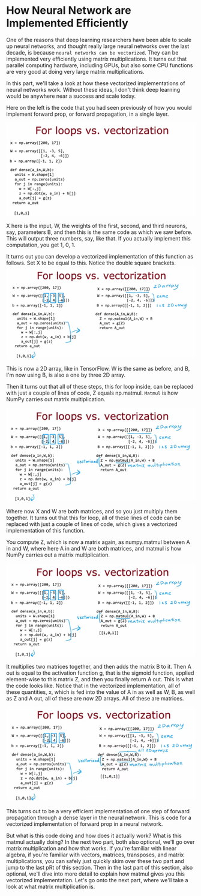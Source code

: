 # How Neural Network are Implemented Efficiently

One of the reasons that deep learning researchers have been able to scale up neural networks, and thought really large neural networks over the last decade, is because `neural networks can be vectorized`. They can be implemented very efficiently using matrix multiplications. It turns out that parallel computing hardware, including GPUs, but also some CPU functions are very good at doing very large matrix multiplications.

In this part, we'll take a look at how these vectorized implementations of neural networks work. Without these ideas, I don't think deep learning would be anywhere near a success and scale today.

Here on the left is the code that you had seen previously of how you would implement forward prop, or forward propagation, in a single layer.

![HNNIE 1](./../../Assets/Algorithms/Vn/HNNIE%20(1).png)

X here is the input, W, the weights of the first, second, and third neurons, say, parameters B, and then this is the same code as which we saw before. This will output three numbers, say, like that. If you actually implement this computation, you get 1, 0, 1.

It turns out you can develop a vectorized implementation of this function as follows. Set X to be equal to this. Notice the double square brackets.
![HNNIE 2](./../../Assets/Algorithms/Vn/HNNIE%20(2).png)

This is now a 2D array, like in TensorFlow. W is the same as before, and B, I'm now using B, is also a one by three 2D array.

Then it turns out that all of these steps, this for loop inside, can be replaced with just a couple of lines of code, Z equals np.matmul. `Matmul` is how NumPy carries out matrix multiplication.

![HNNIE 3](./../../Assets/Algorithms/Vn/HNNIE%20(3).png)

Where now X and W are both matrices, and so you just multiply them together. It turns out that this for loop, all of these lines of code can be replaced with just a couple of lines of code, which gives a vectorized implementation of this function.

You compute Z, which is now a matrix again, as numpy.matmul between A in and W, where here A in and W are both matrices, and matmul is how NumPy carries out a matrix multiplication.

![HNNIE 4](./../../Assets/Algorithms/Vn/HNNIE%20(4).png)

It multiplies two matrices together, and then adds the matrix B to it. Then A out is equal to the activation function g, that is the sigmoid function, applied element-wise to this matrix Z, and then you finally return A out. This is what the code looks like. Notice that in the vectorized implementation, all of these quantities, x, which is fed into the value of A in as well as W, B, as well as Z and A out, all of these are now 2D arrays. All of these are matrices.

![HNNIE 5](./../../Assets/Algorithms/Vn/HNNIE%20(5).png)

This turns out to be a very efficient implementation of one step of forward propagation through a dense layer in the neural network. This is code for a vectorized implementation of forward prop in a neural network.

But what is this code doing and how does it actually work? What is this matmul actually doing? In the next two part, both also optional, we'll go over matrix multiplication and how that works. If you're familiar with linear algebra, if you're familiar with vectors, matrices, transposes, and matrix multiplications, you can safely just quickly skim over these two part and jump to the last pRt of this section. Then in the last part of this section, also optional, we'll dive into more detail to explain how matmul gives you this vectorized implementation. Let's go onto the next part, where we'll take a look at what matrix multiplication is.

